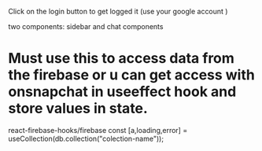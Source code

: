 Click on the login button to get logged it (use your google account )

two components: sidebar and chat components


# Must use this to access data from the firebase or u can get access with onsnapchat in useeffect hook and store values in state.
react-firebase-hooks/firebase 
const [a,loading,error] = useCollection(db.collection("colection-name"));